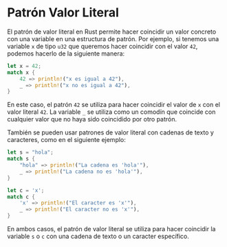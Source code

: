 # Patrón Valor Literal

El patrón de valor literal en Rust permite hacer coincidir un valor concreto con una variable en una estructura de patrón. Por ejemplo, si tenemos una variable `x` de tipo `u32` que queremos hacer coincidir con el valor `42`, podemos hacerlo de la siguiente manera:

```rust
let x = 42;
match x {
    42 => println!("x es igual a 42"),
    _ => println!("x no es igual a 42"),
}
```

En este caso, el patrón `42` se utiliza para hacer coincidir el valor de `x` con el valor literal `42`. La variable `_` se utiliza como un comodín que coincide con cualquier valor que no haya sido coincidido por otro patrón.

También se pueden usar patrones de valor literal con cadenas de texto y caracteres, como en el siguiente ejemplo:

```rust
let s = "hola";
match s {
    "hola" => println!("La cadena es 'hola'"),
    _ => println!("La cadena no es 'hola'"),
}

let c = 'x';
match c {
    'x' => println!("El caracter es 'x'"),
    _ => println!("El caracter no es 'x'"),
}
```

En ambos casos, el patrón de valor literal se utiliza para hacer coincidir la variable `s` o `c` con una cadena de texto o un caracter específico.
